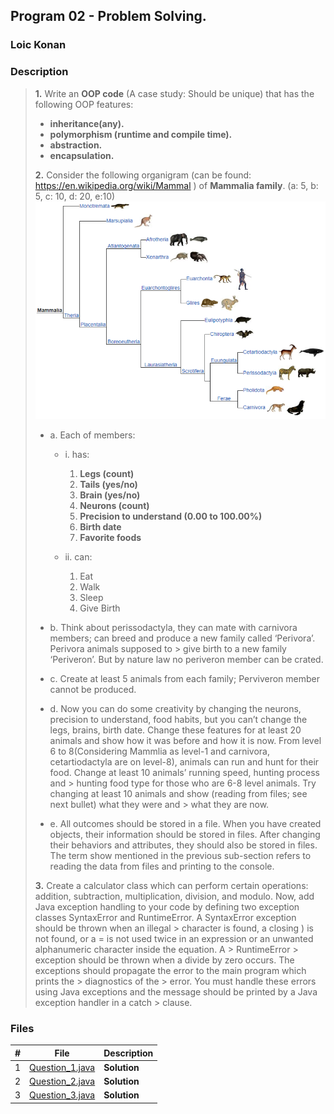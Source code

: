 ## Program 02 -  Problem Solving.

### Loic Konan

### Description

> **1.** Write an **OOP code** (A case study: Should be unique) that has the following OOP features:
>
> - **inheritance(any).**
> - **polymorphism (runtime and compile time).**
> - **abstraction.**
> - **encapsulation.**
>
> **2.** Consider the following organigram (can be found: <https://en.wikipedia.org/wiki/Mammal> ) of **Mammalia family**. (a: 5, b: 5, c: 10, d: 20, e:10)
> <img src="pic.png">
>
> - a. Each of members:
>   - i. has:
>
>       1. **Legs (count)**
>       2. **Tails (yes/no)**
>       3. **Brain (yes/no)**
>       4. **Neurons (count)**
>       5. **Precision to understand (0.00 to 100.00%)**
>       6. **Birth date**
>       7. **Favorite foods**
>
>   - ii. can:
>
>       1. Eat
>       2. Walk
>       3. Sleep
>       4. Give Birth
> 
> - b. Think about perissodactyla, they can mate with carnivora members; can breed and produce a new family called ‘Perivora’.
> Perivora animals supposed to > give birth to a new family ‘Periveron’. But by nature law no periveron member can be crated.
> - c. Create at least 5 animals from each family; Perviveron member cannot be produced.
> - d. Now you can do some creativity by changing the neurons, precision to understand, food habits, but you can’t change the legs, brains, birth date.
> Change these features for at least 20 animals and show how it was before and how it is now. From level 6 to 8(Considering Mammlia as level-1 and 
> carnivora, cetartiodactyla are on level-8), animals can run and hunt for their food. Change at least 10 animals’ running speed, hunting process and > hunting food type for those who are 6-8 level animals. Try changing at least 10 animals and show (reading from files; see next bullet) what they were and > what they are now.
> - e. All outcomes should be stored in a file. When you have created objects, their information should be stored in files. After changing their behaviors 
> and attributes, they should also be stored in files. The term show mentioned in the previous sub-section refers to reading the data from files and 
> printing to the console.
>
> **3.** Create a calculator class which can perform certain operations: addition, subtraction, multiplication, division, and modulo. 
> Now, add Java exception handling to your code by defining two exception classes SyntaxError and RuntimeError. A SyntaxError exception should be thrown when an illegal > character is found, a closing ) is not found, or a = is not used twice in an expression or an unwanted alphanumeric character inside the equation. A > RuntimeError > exception should be thrown when a divide by zero occurs. The exceptions should propagate the error to the main program which prints the > diagnostics of the > error. You must handle these errors using Java exceptions and the message should be printed by a Java exception handler in a catch > clause.
 
### Files

|   #   | File                               | Description  |
| :---: | ---------------------------------- | ------------ |
|   1   | [Question_1.java](Question_1.java) | **Solution** |
|   2   | [Question_2.java](Question_2.java) | **Solution** |
|   3   | [Question_3.java](Question_3.java) | **Solution** |
